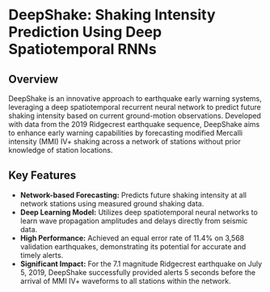 # DeepShake: Shaking Intensity Prediction Using Deep Spatiotemporal RNNs

## Overview
DeepShake is an innovative approach to earthquake early warning systems, leveraging a deep spatiotemporal recurrent neural network to predict future shaking intensity based on current ground-motion observations. Developed with data from the 2019 Ridgecrest earthquake sequence, DeepShake aims to enhance early warning capabilities by forecasting modified Mercalli intensity (MMI) IV+ shaking across a network of stations without prior knowledge of station locations.

## Key Features
- **Network-based Forecasting:** Predicts future shaking intensity at all network stations using measured ground shaking data.
- **Deep Learning Model:** Utilizes deep spatiotemporal neural networks to learn wave propagation amplitudes and delays directly from seismic data.
- **High Performance:** Achieved an equal error rate of 11.4% on 3,568 validation earthquakes, demonstrating its potential for accurate and timely alerts.
- **Significant Impact:** For the 7.1 magnitude Ridgecrest earthquake on July 5, 2019, DeepShake successfully provided alerts 5 seconds before the arrival of MMI IV+ waveforms to all stations within the network.

